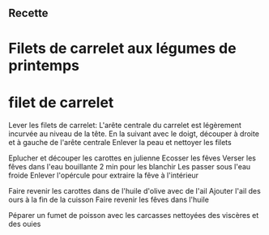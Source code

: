 ## Recette
# Filets de carrelet aux légumes de printemps

# filet de carrelet
Lever les filets de carrelet:
L'arête centrale du carrelet est légèrement incurvée au niveau de la tête. 
En la suivant avec le doigt, découper à droite et à gauche de l'arête centrale
Enlever la peau et nettoyer les filets

Eplucher et découper les carottes en julienne
Ecosser les fêves
Verser les fêves dans l'eau bouillante 2 min pour les blanchir
Les passer sous l'eau froide
Enlever l'opércule pour extraire la fêve à l'intérieur

Faire revenir les carottes dans de l'huile d'olive avec de l'ail
Ajouter l'ail des ours à la fin de la cuisson
Faire revenir les fêves dans l'huile

Péparer un fumet de poisson avec les carcasses nettoyées des viscères et des ouies
